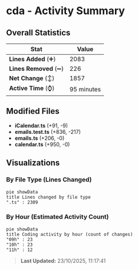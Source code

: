 # cda - Activity Summary 

## Overall Statistics

| Stat                   | Value                                                             |
| ---------------------- | ----------------------------------------------------------------- |
| **Lines Added** (➕)   | 2083                                          |
| **Lines Removed** (➖) | 226                                        |
| **Net Change** (↕)    | 1857                |
| **Active Time** (⌚)   | 95 minutes |


## Modified Files
- **iCalendar.ts** (+91, -9)
- **emails.test.ts** (+836, -217)
- **emails.ts** (+206, -0)
- **calendar.ts** (+950, -0)

## Visualizations

### By File Type (Lines Changed)

```mermaid
pie showData
title Lines changed by file type
".ts" : 2309
```

### By Hour (Estimated Activity Count)

```mermaid
pie showData
title Coding activity by hour (count of changes)
"09h" : 23
"10h" : 23
"11h" : 12
```


> **Last Updated:** 23/10/2025, 11:17:41